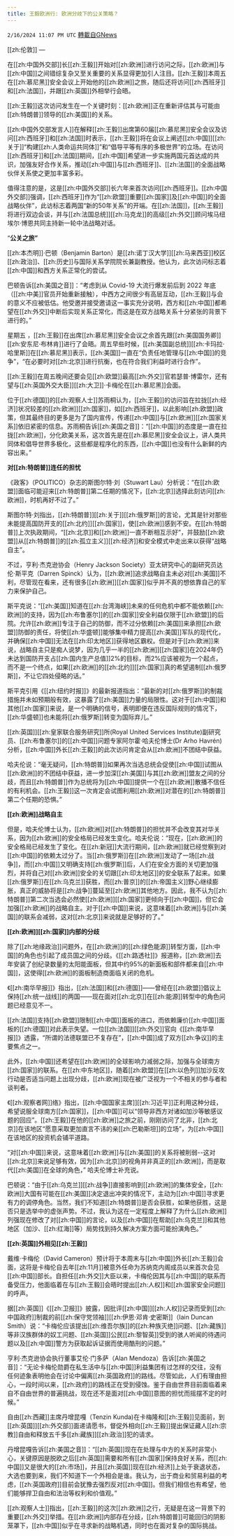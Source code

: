 ```yaml
---
title: 王毅欧洲行: 欧洲分歧下的公关策略？
---
```

`2/16/2024 11:07 PM UTC` [轉載自GNews](https://gnews.org/articles/2316650)

[[zh:伦敦]] — 

在[[zh:中国外交部]]长[[zh:王毅]]开始对[[zh:欧洲]]进行访问之际，[[zh:欧洲]]与[[zh:中国]]之间错综复杂又至关重要的关系显得更加引人注目。[[zh:王毅]]本周五在[[zh:慕尼黑]]安全会议上开始他的[[zh:欧洲]]之旅，随后还将访问[[zh:西班牙]]和[[zh:法国]]，并跟[[zh:英国]]外相举行会晤。

[[zh:王毅]]这次访问发生在一个关键时刻：[[zh:欧洲]]正在重新评估其与可能由[[zh:特朗普]]领导的[[zh:美国]]的关系。

[[zh:中国外交部发言人]]在解释[[zh:王毅]]出席第60届[[zh:慕尼黑]]安全会议及访问[[zh:西班牙]]和[[zh:法国]]时表示，[[zh:王毅]]将在会议上阐述[[zh:中国]][[zh:关于]]“构建[[zh:人类命运共同体]]”和“倡导平等有序的多极世界”的立场。在访问[[zh:西班牙]]和[[zh:法国]]期间，[[zh:中国]]希望进一步实施两国元首达成的共识，加强友好合作关系，推动[[zh:中国]]与[[zh:西班牙]]、[[zh:法国]]的全面战略伙伴关系使之更加丰富多彩。

值得注意的是，这是[[zh:中国外交部]]长六年来首次访问[[zh:西班牙]]。[[zh:中国外交部]]强调，[[zh:西班牙]]作为“[[zh:欧盟]]重要[[zh:国家]]及[[zh:中国]]的全面战略伙伴”，此访标志着两国“新的50年关系”的开端。在[[zh:法国]]，[[zh:王毅]]将进行双边会谈，并与[[zh:法国总统]][[zh:马克龙]]的高级[[zh:外交]]顾问埃马纽埃尔·博恩共同主持新一轮中法战略对话。

“**公关之旅”**

[[zh:本杰明]]·巴顿（Benjamin Barton）是[[zh:诺丁汉大学]][[zh:马来西亚]]校区[[zh:政治]]、[[zh:历史]]与国际关系学院院长兼副教授。他认为，此次访问标志着[[zh:中国]]和西方关系正常化的尝试。

巴顿告诉[[zh:美国之音]]：“考虑到从 Covid-19 大流行爆发前后到 2022 年底（[[zh:中美]]官员开始重新接触），中西方之间很少有高层互动，[[zh:王毅]]与会的意义不应被低估。他受邀并接受邀请这一事实充分说明，西方和[[zh:中国]]都希望在[[zh:外交]]中断后实现关系正常化，而这是在双方战略关系十分紧张的背景下进行的。”

星期五 ，[[zh:王毅]]在出席[[zh:慕尼黑]]安全会议之余首先跟[[zh:美国国务卿]][[zh:安东尼·布林肯]]进行了会晤。周五早些时候，[[zh:美国副总统]][[zh:卡玛拉·哈里斯]]在[[zh:慕尼黑]]表示，[[zh:美国]]一直在“负责任地管理与[[zh:中国]]的竞争”，“在必要时对[[zh:北京]]进行抗衡，也在符合我们利益时进行合作”。

[[zh:王毅]]在周五晚间还要会见[[zh:欧盟]]最高[[zh:外交]]官若瑟普·博雷尔，还有望与[[zh:英国外交大臣]][[zh:大卫]]·卡梅伦在[[zh:慕尼黑]]会面。

位于[[zh:德国]]的[[zh:观察人士]]苏雨桐认为，[[zh:王毅]]的访问旨在拉拢[[zh:经济]]状况较差的[[zh:欧洲]][[zh:国家]]，如[[zh:西班牙]]，以此影响[[zh:欧盟]]政策，但其最终目的更多是为了国内宣传，传递[[zh:中国]]与[[zh:欧洲]][[zh:国家关系]]依旧紧密的信息。苏雨桐告诉[[zh:美国之音]]：“[[zh:中国]]的态度是一直在拉拢[[zh:欧洲]]，分化欧美关系，这次首先是在[[zh:慕尼黑]]安全会议上，讲人类共同体和倡导世界多极化，这些都是程序化的东西，[[zh:中国]]也没有什么新鲜的内容出来。”

**对[[zh:特朗普]]连任的担忧**

《政客》（POLITICO）杂志的斯图尔特·刘（Stuwart Lau）分析说：“在[[zh:欧盟]]面临可能迎来[[zh:特朗普]]第二任期的情况下，[[zh:北京]]选择此刻访问[[zh:欧洲]]，时机再好不过了。”

斯图尔特·刘指出，[[zh:特朗普]][[zh:关于]][[zh:俄罗斯]]的言论，尤其是针对那些未能提高国防开支的[[zh:北约]][[zh:国家]]，使[[zh:欧洲]]感到不安。在[[zh:特朗普]]上次执政期间，“[[zh:北京]]和[[zh:欧洲]]一直不断相互示好”，并鼓励[[zh:欧盟]]从[[zh:特朗普]]的[[zh:孤立主义]][[zh:经济]]和安全模式中走出来以获得“战略自主”。

不过，亨利·杰克逊协会（Henry Jackson Society）亚太研究中心的副研究员达伦·斯平克（Darren Spinck）认为，[[zh:欧洲]]追求战略自主未必对[[zh:美国]]不利，尽管现在看来，还有很多[[zh:欧洲]][[zh:国家]]似乎并不真的想依靠自己的军力来保护自己。

斯平克说：“[[zh:美国]]知道在[[zh:台湾海峡]]未来的任何危机中都不能依赖[[zh:欧洲]]的支持，因为[[zh:布鲁塞尔]]的[[zh:国家]]安全利益仅限于[[zh:欧盟]]的后院。允许[[zh:欧洲]]专注于自己的防御，而不过分依赖[[zh:美国]]来承担[[zh:欧盟]]防御的责任，将使[[zh:华盛顿]]能够集中精力提高[[zh:美国]]军队的现代化，并确保[[zh:中国]]无法在[[zh:印太地区]]获得地区霸权。但是对于[[zh:欧洲]]来说，战略自主只是痴人说梦，因为几乎一半的[[zh:欧洲]][[zh:国家]]在2024年仍未达到国防开支占[[zh:国内生产总值]]2%的目标，而2%应该被视为一个起点，而不是一个终点，如果[[zh:欧洲]]的[[zh:北约]][[zh:国家]]真的希望遏制[[zh:俄罗斯]]，不让它四处侵略的话。”

斯平克引用《[[zh:纽约时报]]》的最新报道指出：“最新的对[[zh:俄罗斯]]的制裁措施并未如预期般有效，这暴露了[[zh:美国]]力量的局限性。这对于[[zh:中国]]和其他[[zh:国家]]来说，是一个明确的信号，表明即便在违反国际规则的情况下，[[zh:华盛顿]]也未能将[[zh:俄罗斯]]转变为国际弃儿。”

[[zh:英国]][[zh:皇家联合服务研究]]所(Royal United Services Institute)副研究员、[[zh:布鲁塞尔]]的[[zh:中国]]问题专家阿尔霍·哈夫伦博士(Dr Arho Havrén)分析，[[zh:中国]]外长[[zh:王毅]]的此次访问肯定会从[[zh:欧洲]]不团结中获益。

哈夫伦说：“毫无疑问，[[zh:特朗普]]如果再次当选总统会促使[[zh:中国]]试图从[[zh:欧洲]]的不团结中获益，进一步加深[[zh:美国]]与其[[zh:欧洲]]盟友之间的分歧，而且[[zh:特朗普]]作为总统将为[[zh:中国]]提供一个在[[zh:欧洲]]散播不信任的有利机会。[[zh:王毅]]这一次肯定会试图利用[[zh:欧洲]]对潜在的[[zh:特朗普]]第二个任期的恐惧。”

**[[zh:欧洲]]战略自主**

但是，哈夫伦博士认为，[[zh:欧洲]]对[[zh:特朗普]]的担忧并不会改变其对华关系，因为[[zh:欧洲]]的安全格局已经发生变化。哈夫伦说：“现在，[[zh:欧洲]]的安全格局已经发生了变化。在[[zh:新冠]]大流行期间，[[zh:欧洲]]就已经觉察到对[[zh:中国]]的依赖太过分了。当[[zh:俄罗斯]]在[[zh:欧洲]]发动了一场[[zh:战争]]，而[[zh:中国]]又明确支持[[zh:俄罗斯]]后，人们在安全方面的关切更加强烈，并将自己对[[zh:欧洲]]安全的关切跟[[zh:印太地区]]的安全联系了起来。如果[[zh:俄罗斯]]在[[zh:乌克兰]]获胜，而[[zh:普京]]的[[zh:帝国主义]]野心继续膨胀，真正的威胁将是[[zh:战争]]蔓延至[[zh:欧洲]]其他地方。因此，我不认为[[zh:特朗普]]第二次当选会必然使[[zh:欧洲]][[zh:国家]]更倾向于[[zh:中国]]，但它会加强[[zh:欧洲]]的战略自主。对于[[zh:中国]]来说，这意味着[[zh:欧洲]]与[[zh:美国]]的联系会减弱，这对[[zh:北京]]来说就是足够好的了。”

**[[zh:欧洲]][[zh:国家]]内部的分歧**

除了[[zh:地缘政治]]问题外，在[[zh:欧洲]]的[[zh:绿色能源]]转型方面，[[zh:中国]]的角色也引起了成员国之间的分歧。《[[zh:路透社]]》报道称，[[zh:欧洲]]去年安装了创纪录数量的太阳能面板，但其中约95%的新面板和部件都来自[[zh:中国]]，这使得[[zh:欧洲]]的面板制造商面临关闭的危机。

《[[zh:南华早报]]》指出，[[zh:法国]]和[[zh:德国]]——曾经在[[zh:欧盟]]倡议上保持[[zh:统一战线]]的两国——现在面对[[zh:北京]]在[[zh:能源]]转型中的角色问题已经意见不一。

[[zh:法国]]支持[[zh:欧盟]]限制[[zh:中国]]面板的进口，而依赖廉价[[zh:中国]]面板的[[zh:德国]]对此表示失望。一位[[zh:法国]][[zh:外交]]官向《[[zh:南华早报]]》透露，“所谓的法德联盟已不复存在”，[[zh:中国]]成了双方[[zh:争议]]的主要焦点之一。

此外，[[zh:中国]]还希望在[[zh:欧洲]]的全球影响力减弱之际，加强与全球南方[[zh:国家]]的联系。在[[zh:中东地区]]，随着[[zh:欧盟]]在[[zh:以色列]]加沙反攻行动是否适当问题上出现分歧，[[zh:欧洲]]现在被广泛视为一个不相关的参与者和谈判者。

《[[zh:观察者网]]络》指出，[[zh:中国国家主席]][[zh:习近平]]正利用这种分歧，希望说服全球南方[[zh:国家]]，[[zh:中国]]可以“领导非西方对诸如加沙等敏感议题的回应”。[[zh:王毅]]在他的[[zh:欧洲]]之旅之前，刚刚访问了北非，[[zh:北京]]在该地区“愿意采取更加直言不讳的亲[[zh:巴勒斯坦]]的立场”，为[[zh:中国]]在该地区的投资机会铺平道路。

“对[[zh:中国]]来说，这意味着[[zh:欧洲]]与[[zh:美国]]的关系将被削弱--这对[[zh:北京]]来说足够有效，因为[[zh:北京]]的视角并非真正的[[zh:欧洲]]，而是取代[[zh:美国]]在全球的角色，” 哈夫伦博士补充说。

巴顿说：“由于[[zh:乌克兰]][[zh:战争]]直接影响到[[zh:欧洲]]的集体安全，[[zh:欧洲]]大国有可能在[[zh:美国]]决定退出冲突的情况下，主动为[[zh:中国]]寻求更有力的调停角色。当然，我们不知道[[zh:特朗普]]是否会获胜，如果他获胜，这是否只是选举中的虚张声势。不过，我认为这在一定程度上解释了为什么[[zh:欧洲]]列强现在修改了对[[zh:中国]]的言论，以及[[zh:中国]]在帮助[[zh:乌克兰]]和其他地区（加沙、[[zh:红海]]等）局势找到持久解决方案方面可能扮演角色。”

**[[zh:英国]]外相见[[zh:王毅]]**

戴维·卡梅伦（David Cameron）预计将于本周末与[[zh:中国]]外长[[zh:王毅]]会面，这将是卡梅伦自去年[[zh:11月]]被意外任命为苏纳克内阁成员以来首次会见[[zh:中国]]部长。自担任[[zh:外交]]大臣以来，卡梅伦因其与[[zh:中国]]的联系而备受压力，他面临着在与[[zh:王毅]]会晤时提出[[zh:人权]]和[[zh:国家安全问题]]的呼声。

据[[zh:英国]]《[[zh:卫报]]》披露，因批评[[zh:中国]][[zh:人权]]记录而受到[[zh:中国政府]]制裁的前[[zh:保守党领袖]][[zh:伊恩·邓肯·史密斯]]（Iain Duncan Smith）说：“卡梅伦应该提出[[zh:维吾尔族]]的[[zh:种族灭绝]]问题、[[zh:藏族]]等非汉族群体的奴工问题、[[zh:英国]]公民[[zh:黎智英]]受到的骇人听闻的待遇问题以及[[zh:中国]]警方为获取起诉证据而使用酷刑的问题。”

亨利·杰克逊协会执行董事艾伦·门多萨（Alan Mendoza）告诉[[zh:美国之音]]：“无论卡梅伦勋爵在私生活中与[[zh:中国]]利益集团有过怎样的交往，没有任何迹象表明他会在讨论中偏离[[zh:英国政府]]的路线。尽管如此，人们有理由担心，一段时间以来，[[zh:政府]]的路线正在受到侵蚀。鉴于自由世界目前面临着来自不自由世界的普遍挑战，现在还不是面对[[zh:中国]]意图的担忧而摇摆不定的时候。”

自由[[zh:西藏]]主席丹增昆嘎（Tenzin Kunda)在卡梅隆和[[zh:王毅]]见面前，到[[zh:英国]][[zh:外交部]]面递请愿书，督促外相向[[zh:王毅]]提出保证藏人[[zh:宗教]]自由和释放五千多[[zh:藏族]][[zh:政治]]犯的请求。

丹增昆嘎告诉[[zh:美国之音]]：“[[zh:英国]]现在在处理与中方的关系时非常小心，关键原因是脱欧之后[[zh:英国]]需要和所有[[zh:国家]]保持良好关系，而[[zh:中国]]又是很大的[[zh:市场]]，并且[[zh:英国]]现在[[zh:经济]]上处于衰退状态，大选也要到来，我们不知道下一个外相会是谁。我认为，出于商业和贸易利益的考虑，[[zh:英国政府]]目前会犹豫去强烈反对[[zh:中国]]。但我们相信也有希望，他们能够捍卫自由和法治等权利和价值观。”

[[zh:观察人士]]指出，[[zh:王毅]]的这次[[zh:欧洲]]之行，无疑是在这一背景下的重要[[zh:外交]]举措。在[[zh:欧洲]]内部存在分歧，[[zh:特朗普]]可能回归的阴影笼罩下，[[zh:中国]]似乎在寻求新的战略机遇，同时也在面对复杂的国际挑战。
